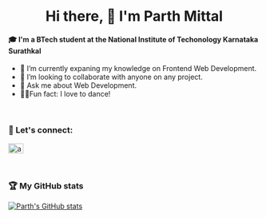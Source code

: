 <h1 align="center"> Hi there, 👋 I'm Parth Mittal</h1>


#### 🎓 I'm a BTech student at the National Institute of Techonology Karnataka Surathkal

- 🌱 I’m currently expaning my knowledge on Frontend Web Development.
- 👯 I’m looking to collaborate with anyone on any project.
- 💬 Ask me about Web Development.
- 🕺🏻Fun fact: I love to dance!
<br/>

### :email: Let's connect:

<a href="https://www.linkedin.com/in/parth-mittal-b98b50201/" target="blank"><img align="center" src="https://raw.githubusercontent.com/rahuldkjain/github-profile-readme-generator/master/src/images/icons/Social/linked-in-alt.svg" alt="anas-aijaz-98a2a41bb" height="20" width="30" /></a>

<br/>

### 🏆 My GitHub stats

[![Parth's GitHub stats](https://github-readme-stats.vercel.app/api?username=mittal-parth&count_private=true&show_icons=true&theme=algolia&include_all_commits=true)](https://github.com/anuraghazra/github-readme-stats)
